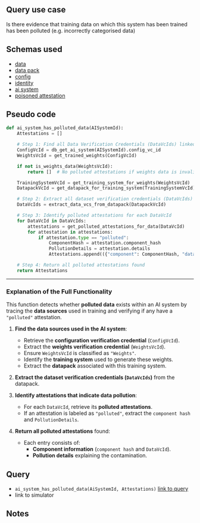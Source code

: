 ## Query use case

Is there evidence that training data on which this system has been trained has been polluted (e.g. incorrectly categorised data)



## Schemas used

* [data](https://github.com/nqminds/Trusted-AI-BOM/blob/training-data-provenance/packages/schemas/src/taibom-schemas/10-data.v1.0.0.schema.yaml)
* [data pack](https://github.com/nqminds/Trusted-AI-BOM/blob/training-data-provenance/packages/schemas/src/taibom-schemas/20-data-pack.v1.0.0.schema.yaml)
* [config](https://github.com/nqminds/Trusted-AI-BOM/blob/training-data-provenance/packages/schemas/src/taibom-schemas/25-config.v1.0.0.schema.yaml) 
* [identity](https://github.com/nqminds/Trusted-AI-BOM/blob/training-data-provenance/packages/schemas/src/taibom-schemas/5-identity.v1.0.0.schema.yaml)
* [ai system](https://github.com/nqminds/Trusted-AI-BOM/blob/training-data-provenance/packages/schemas/src/taibom-schemas/50-ai-system.v1.0.0.schema.yaml)
* [poisoned attestation](https://github.com/nqminds/Trusted-AI-BOM/blob/training-data-provenance/packages/schemas/src/taibom-schemas/66-polluted_attestation.v1.0.0.schema.yaml)




## Pseudo code 

```python
def ai_system_has_polluted_data(AISystemId):
    Attestations = []

    # Step 1: Find all Data Verification Credentials (DataVcIds) linked to the AI System
    ConfigVcId = db_get_ai_system(AISystemId).config_vc_id
    WeightsVcId = get_trained_weights(ConfigVcId)

    if not is_weights_data(WeightsVcId):
        return []  # No polluted attestations if weights data is invalid

    TrainingSystemVcId = get_training_system_for_weights(WeightsVcId)
    DatapackVcId = get_datapack_for_training_system(TrainingSystemVcId)

    # Step 2: Extract all dataset verification credentials (DataVcIds) from the datapack
    DataVcIds = extract_data_vcs_from_datapack(DatapackVcId)

    # Step 3: Identify polluted attestations for each DataVcId
    for DataVcId in DataVcIds:
        attestations = get_polluted_attestations_for_data(DataVcId)
        for attestation in attestations:
            if attestation.type == "polluted":
                ComponentHash = attestation.component_hash
                PollutionDetails = attestation.details
                Attestations.append(({"component": ComponentHash, "data_vc_id": DataVcId}, PollutionDetails))

    # Step 4: Return all polluted attestations found
    return Attestations
```

---

### **Explanation of the Full Functionality**
This function detects whether **polluted data** exists within an AI system by tracing the **data sources** used in training and verifying if any have a `"polluted"` attestation.

1. **Find the data sources used in the AI system**:  
   - Retrieve the **configuration verification credential** (`ConfigVcId`).  
   - Extract the **weights verification credential** (`WeightsVcId`).  
   - Ensure `WeightsVcId` is classified as `"Weights"`.  
   - Identify the **training system** used to generate these weights.  
   - Extract the **datapack** associated with this training system.  

2. **Extract the dataset verification credentials (`DataVcIds`)** from the datapack.  

3. **Identify attestations that indicate data pollution**:  
   - For each `DataVcId`, retrieve its **polluted attestations**.  
   - If an attestation is labeled as `"polluted"`, extract the `component hash` and `PollutionDetails`.  

4. **Return all polluted attestations** found:  
   - Each entry consists of:  
     - **Component information** (`component hash` and `DataVcId`).  
     - **Pollution details** explaining the contamination.  



## Query

- `ai_system_has_polluted_data(AiSystemId, Attestations)` [link to query](https://github.com/nqminds/Trusted-AI-BOM/blob/poisening%2Cpollution%26bias/packages/claim_cascade_batteries/taibom-battery/scenarios.json#L221-L224)
- link to simulator 





## Notes

